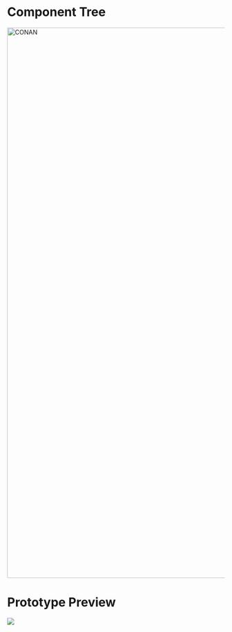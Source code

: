# Component Tree

<img width="1271" alt="CONAN" src="https://user-images.githubusercontent.com/72655919/226856241-447a95ee-dac9-456c-8a08-d9f808f25f1d.png">

# Prototype Preview

<img src="public/2023-03-04 01-33-13.gif">

